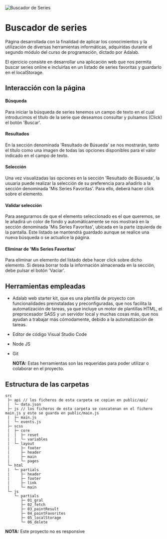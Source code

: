 ![Buscador de Series](https://beta.adalab.es/modulo-2-evaluacion-final-laura733/)

# Buscador de series

Página desarrollada con la finalidad de aplicar los conocimientos y la utilización de diversas herramientas informáticas, adquiridas durante el segundo módulo del curso de programación, dictado por Adalab.

El ejercicio consiste en desarrollar una aplicación web que nos permita buscar series online e incluirlas en un listado de series favoritas y guardarlo en el localStorage.

## Interacción con la página

#### Búsqueda

Para iniciar la búsqueda de series tenemos un campo de texto en el cual introducimos el título de la serie que deseamos consultar y pulsamos (Click) el botón 'Buscar'.

#### Resultados

En la sección denominada 'Resultado de Búsueda' se nos mostrarán, tanto el título como una imagen de todas las opciones disponibles para el valor indicado en el campo de texto.

#### Selección

Una vez visualizadas las opciones en la sección 'Resultado de Búsueda', la usuaria puede realizar la selección de su preferencia para añadirlo a la sección denominada 'Mis Series Favoritas'. Para ello, deberá hacer click sobre el elemento.

#### Validar selección

Para asegurarnos de que el elemento seleccionado es el que queremos, se le añadirá un color de fondo y automáticamente se nos mostrará en la sección denominada 'Mis Series Favoritas', ubicada en la parte izquierda de la pantalla.
Este listado se mantendrá guardado aunque se realice una nueva búsqueda o se actualice la página.

#### Eliminar de 'Mis Series Favoritas'

Para eliminar un elemento del listado debe hacer click sobre dicho elemento.
Si desea borrar toda la información almacenada en la sección, debe pulsar el botón 'Vaciar'.

## Herramientas empleadas

- Adalab web starter kit, que es una plantilla de proyecto con funcionalidades preinstaladas y preconfiguradas, que nos facilita la automatización de tareas, ya que incluye un motor de plantillas HTML, el preprocesador SASS y un servidor local y muchas cosas más, que nos ayudan a trabajar más cómodamente, debido a la automatización de tareas.
- Editor de código Visual Studio Code
- Node JS
- Git

  **NOTA:** Estas herramientas son las requeridas para poder utilizar o colaborar en el proyecto.

## Estructura de las carpetas

```
src
 ├─ api // los ficheros de esta carpeta se copian en public/api/
 |  └─ data.json
 ├─ js // los ficheros de esta carpeta se concatenan en el fichero main.js y este se guarda en public/main.js
 |  ├─ main.js
 |  └─ events.js
 ├─ scss
 |  ├─ core
 |  |  ├─ reset
 |  |  └─ variables
 |  └─ layout
 |     ├─ footer
 |     ├─ header
 |     ├─ main
 |     └─ pages
 └─ html
 |  └─ partials
 |     ├─ header
 |     ├─ footer
 |     ├─ link
 |     └─ main
 └─ js
    └─ partials
       ├─ 01_gral
       ├─ 02_fetch
       ├─ 03_paintResult
       ├─ 04_paintFavorites
       ├─ 05_localStorage
       └─ 06_delete
```

**NOTA:** Este proyecto no es responsive
